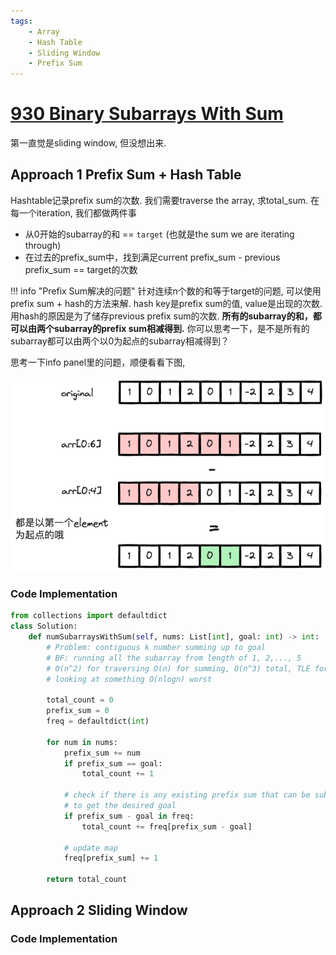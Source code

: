 ```yaml
---
tags:
    - Array
    - Hash Table
    - Sliding Window
    - Prefix Sum
---
```


# [930 Binary Subarrays With Sum](https://leetcode.com/problems/binary-subarrays-with-sum/description/?envType=daily-question&envId=2024-03-14)

第一直觉是sliding window, 但没想出来.

## Approach 1 Prefix Sum + Hash Table

Hashtable记录prefix sum的次数. 我们需要traverse the array, 求total_sum. 在每一个iteration, 我们都做两件事

- 从0开始的subarray的和 == `target` (也就是the sum we are iterating through)
- 在过去的prefix_sum中，找到满足current prefix_sum - previous prefix_sum == target的次数

!!! info "Prefix Sum解决的问题"
    针对连续n个数的和等于target的问题, 可以使用prefix sum + hash的方法来解. hash key是prefix sum的值, value是出现的次数. 用hash的原因是为了储存previous prefix sum的次数. **所有的subarray的和，都可以由两个subarray的prefix sum相减得到.** 你可以思考一下，是不是所有的subarray都可以由两个以0为起点的subarray相减得到？

思考一下info panel里的问题，顺便看看下图,

![](./assets/1.excalidraw.png)

### Code Implementation

```python
from collections import defaultdict
class Solution:
    def numSubarraysWithSum(self, nums: List[int], goal: int) -> int:
        # Problem: contiguous k number summing up to goal
        # BF: running all the subarray from length of 1, 2,..., 5
        # O(n^2) for traversing O(n) for summing, O(n^3) total, TLE for size of 3*10^4
        # looking at something O(nlogn) worst
        
        total_count = 0
        prefix_sum = 0
        freq = defaultdict(int)

        for num in nums:
            prefix_sum += num
            if prefix_sum == goal:
                total_count += 1
            
            # check if there is any existing prefix sum that can be subtracted from the curr prefix sum
            # to get the desired goal
            if prefix_sum - goal in freq:
                total_count += freq[prefix_sum - goal]

            # update map
            freq[prefix_sum] += 1
        
        return total_count
```

## Approach 2 Sliding Window

### Code Implementation

```python
```